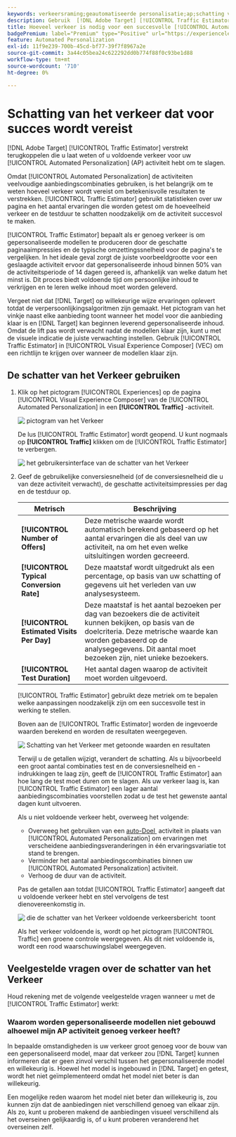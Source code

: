 ```yaml
---
keywords: verkeersraming;geautomatiseerde personalisatie;ap;schatting van verkeer
description: Gebruik  [!DNL Adobe Target] [!UICONTROL Traffic Estimator] om te bepalen of u voldoende verkeer voor uw [!UICONTROL Automated Personalization] activiteit hebt om te slagen.
title: Hoeveel verkeer is nodig voor een succesvolle [!UICONTROL Automated Personalization] activiteit?
badgePremium: label="Premium" type="Positive" url="https://experienceleague.adobe.com/docs/target/using/introduction/intro.html?lang=nl-NL#premium newtab=true" tooltip="Kijk wat er in Target Premium is opgenomen."
feature: Automated Personalization
exl-id: 11f9e239-700b-45cd-bf77-39f7f8967a2e
source-git-commit: 3a44c05bea24c622292dd0b774f88f0c93be1d88
workflow-type: tm+mt
source-wordcount: '710'
ht-degree: 0%

---
```


# Schatting van het verkeer dat voor succes wordt vereist

[!DNL Adobe Target] [!UICONTROL Traffic Estimator] verstrekt terugkoppelen die u laat weten of u voldoende verkeer voor uw [!UICONTROL Automated Personalization] (AP) activiteit hebt om te slagen.

Omdat [!UICONTROL Automated Personalization] de activiteiten veelvoudige aanbiedingscombinaties gebruiken, is het belangrijk om te weten hoeveel verkeer wordt vereist om betekenisvolle resultaten te verstrekken. [!UICONTROL Traffic Estimator] gebruikt statistieken over uw pagina en het aantal ervaringen die worden getest om de hoeveelheid verkeer en de testduur te schatten noodzakelijk om de activiteit succesvol te maken.

[!UICONTROL Traffic Estimator] bepaalt als er genoeg verkeer is om gepersonaliseerde modellen te produceren door de geschatte paginaaimpressies en de typische omzettingssnelheid voor de pagina&#39;s te vergelijken. In het ideale geval zorgt de juiste voorbeeldgrootte voor een geslaagde activiteit ervoor dat gepersonaliseerde inhoud binnen 50% van de activiteitsperiode of 14 dagen gereed is, afhankelijk van welke datum het minst is. Dit proces biedt voldoende tijd om persoonlijke inhoud te verkrijgen en te leren welke inhoud moet worden geleverd.

Vergeet niet dat [!DNL Target] op willekeurige wijze ervaringen oplevert totdat de verpersoonlijkingsalgoritmen zijn gemaakt. Het pictogram van het vinkje naast elke aanbieding toont wanneer het model voor die aanbieding klaar is en [!DNL Target] kan beginnen leverend gepersonaliseerde inhoud. Omdat de lift pas wordt verwacht nadat de modellen klaar zijn, kunt u met de visuele indicatie de juiste verwachting instellen. Gebruik [!UICONTROL Traffic Estimator] in [!UICONTROL Visual Experience Composer] (VEC) om een richtlijn te krijgen over wanneer de modellen klaar zijn.

## De schatter van het Verkeer gebruiken

1. Klik op het pictogram [!UICONTROL Experiences] op de pagina [!UICONTROL Visual Experience Composer] van de [!UICONTROL Automated Personalization] in een **[!UICONTROL Traffic]** -activiteit.

   ![&#x200B; pictogram van het Verkeer &#x200B;](/help/main/c-activities/t-automated-personalization/assets/icon-traffic.png)

   De lus [!UICONTROL Traffic Estimator] wordt geopend. U kunt nogmaals op **[!UICONTROL Traffic]** klikken om de [!UICONTROL Traffic Estimator] te verbergen.

   ![&#x200B; het gebruikersinterface van de schatter van het Verkeer &#x200B;](assets/ap_est.png)

1. Geef de gebruikelijke conversiesnelheid (of de conversiesnelheid die u van deze activiteit verwacht), de geschatte activiteitsimpressies per dag en de testduur op.

   | Metrisch | Beschrijving |
   | --- | --- |
   | **[!UICONTROL Number of Offers]** | Deze metrische waarde wordt automatisch berekend gebaseerd op het aantal ervaringen die als deel van uw activiteit, na om het even welke uitsluitingen worden gecreeerd. |
   | **[!UICONTROL Typical Conversion Rate]** | Deze maatstaf wordt uitgedrukt als een percentage, op basis van uw schatting of gegevens uit het verleden van uw analysesysteem. |
   | **[!UICONTROL Estimated Visits Per Day]** | Deze maatstaf is het aantal bezoeken per dag van bezoekers die de activiteit kunnen bekijken, op basis van de doelcriteria. Deze metrische waarde kan worden gebaseerd op de analysegegevens. Dit aantal moet bezoeken zijn, niet unieke bezoekers. |
   | **[!UICONTROL Test Duration]** | Het aantal dagen waarop de activiteit moet worden uitgevoerd. |

   [!UICONTROL Traffic Estimator] gebruikt deze metriek om te bepalen welke aanpassingen noodzakelijk zijn om een succesvolle test in werking te stellen.

   Boven aan de [!UICONTROL Traffic Estimator] worden de ingevoerde waarden berekend en worden de resultaten weergegeven.

   ![&#x200B; Schatting van het Verkeer met getoonde waarden en resultaten &#x200B;](assets/ap_est_no.png)

   Terwijl u de getallen wijzigt, verandert de schatting. Als u bijvoorbeeld een groot aantal combinaties test en de conversiesnelheid en -indrukkingen te laag zijn, geeft de [!UICONTROL Traffic Estimator] aan hoe lang de test moet duren om te slagen. Als uw verkeer laag is, kan [!UICONTROL Traffic Estimator] een lager aantal aanbiedingscombinaties voorstellen zodat u de test het gewenste aantal dagen kunt uitvoeren.

   Als u niet voldoende verkeer hebt, overweeg het volgende:

   * Overweeg het gebruiken van een [&#x200B; auto-Doel &#x200B;](/help/main/c-activities/auto-target/auto-target-to-optimize.md) activiteit in plaats van [!UICONTROL Automated Personalization] om ervaringen met verscheidene aanbiedingsveranderingen in één ervaringsvariatie tot stand te brengen.
   * Verminder het aantal aanbiedingscombinaties binnen uw [!UICONTROL Automated Personalization] activiteit.
   * Verhoog de duur van de activiteit.

   Pas de getallen aan totdat [!UICONTROL Traffic Estimator] aangeeft dat u voldoende verkeer hebt en stel vervolgens de test dienovereenkomstig in.

   ![&#x200B; die de schatter van het Verkeer voldoende verkeersbericht &#x200B;](assets/ap_est_yes.png) toont

   Als het verkeer voldoende is, wordt op het pictogram [!UICONTROL Traffic] een groene controle weergegeven. Als dit niet voldoende is, wordt een rood waarschuwingslabel weergegeven.

## Veelgestelde vragen over de schatter van het Verkeer

Houd rekening met de volgende veelgestelde vragen wanneer u met de [!UICONTROL Traffic Estimator] werkt:

### Waarom worden gepersonaliseerde modellen niet gebouwd alhoewel mijn AP activiteit genoeg verkeer heeft?

In bepaalde omstandigheden is uw verkeer groot genoeg voor de bouw van een gepersonaliseerd model, maar dat verkeer zou [!DNL Target] kunnen informeren dat er geen zinvol verschil tussen het gepersonaliseerde model en willekeurig is. Hoewel het model is ingebouwd in [!DNL Target] en getest, wordt het niet geïmplementeerd omdat het model niet beter is dan willekeurig.

Een mogelijke reden waarom het model niet beter dan willekeurig is, zou kunnen zijn dat de aanbiedingen niet verschillend genoeg van elkaar zijn. Als zo, kunt u proberen makend de aanbiedingen visueel verschillend als het overseinen gelijkaardig is, of u kunt proberen veranderend het overseinen zelf.
